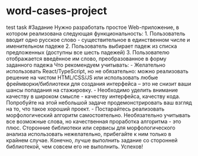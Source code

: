# word-cases-project
test task 
#Задание
Нужно разработать простое Web-приложение, в котором реализована следующая функциональность: 1. Пользователь вводит одно русское слово - существительное в единственном числе и именительном падеже 2. Пользователь выбирает падеж из списка предложенных (доступны все шесть падежей) 3. Пользователю отображается введённое им слово, преобразованное в форму заданного падежа Что рекомендуем учитывать: - Желательно использовать React/TypeScript, но не обязательно: можно реализовать решение на чистом HTML/CSS/JS или использовать любые фреймворки/библиотеки для создания интерфейса – это не снизит ваши шансы попадания на стажировку. - Необходимо уделить внимание качеству в широком смысле - качеству интерфейса, качеству кода. Попробуйте на этой небольшой задаче продемонстрировать ваш взгляд на то, что такое хороший проект. - Постарайтесь реализовать морфологический алгоритм самостоятельно. Необязательно учитывать все возможные слова, но качественная проработка алгоритма - это плюс. Сторонние библиотеки или сервисы для морфологического анализа использовать нежелательно, прибегайте к ним только в крайнем случае. Конечно, лучше выполнить задание со сторонней библиотекой, чем совсем его не выполнить. Успехов!

